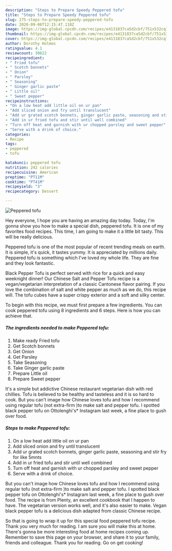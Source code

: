 ```yaml
---
description: "Steps to Prepare Speedy Peppered tofu"
title: "Steps to Prepare Speedy Peppered tofu"
slug: 275-steps-to-prepare-speedy-peppered-tofu
date: 2020-09-06T12:15:47.118Z
image: https://img-global.cpcdn.com/recipes/e4131837ca5d2cbf/751x532cq70/peppered-tofu-recipe-main-photo.jpg
thumbnail: https://img-global.cpcdn.com/recipes/e4131837ca5d2cbf/751x532cq70/peppered-tofu-recipe-main-photo.jpg
cover: https://img-global.cpcdn.com/recipes/e4131837ca5d2cbf/751x532cq70/peppered-tofu-recipe-main-photo.jpg
author: Dorothy Holmes
ratingvalue: 4.1
reviewcount: 30622
recipeingredient:
- " Fried tofu"
- " Scotch bonnets"
- " Onion"
- " Parsley"
- " Seasoning"
- " Ginger garlic paste"
- " Little oil"
- " Sweet pepper"
recipeinstructions:
- "On a low heat add little oil on ur pan"
- "Add sliced onion and fry until translucent"
- "Add ur grated scotch bonnets, ginger garlic paste, seasoning and stir fry for like 5mnts"
- "Add in ur fried tofu and stir until well combined"
- "Turn off heat and garnish with ur chopped parsley and sweet pepper"
- "Serve with a drink of choice."
categories:
- Recipe
tags:
- peppered
- tofu

katakunci: peppered tofu 
nutrition: 242 calories
recipecuisine: American
preptime: "PT11M"
cooktime: "PT41M"
recipeyield: "3"
recipecategory: Dessert

---
```



![Peppered tofu](https://img-global.cpcdn.com/recipes/e4131837ca5d2cbf/751x532cq70/peppered-tofu-recipe-main-photo.jpg)

Hey everyone, I hope you are having an amazing day today. Today, I'm gonna show you how to make a special dish, peppered tofu. It is one of my favorites food recipes. This time, I am going to make it a little bit tasty. This will be really delicious.

Peppered tofu is one of the most popular of recent trending meals on earth. It is simple, it's quick, it tastes yummy. It is appreciated by millions daily. Peppered tofu is something which I've loved my whole life. They are fine and they look fantastic.

Black Pepper Tofu is perfect served with rice for a quick and easy weeknight dinner! Our Chinese Salt and Pepper Tofu recipe is a vegan/vegetarian interpretation of a classic Cantonese flavor pairing. If you love the combination of salt and white pepper as much as we do, this recipe will. The tofu cubes have a super crispy exterior and a soft and silky center.


To begin with this recipe, we must first prepare a few ingredients. You can cook peppered tofu using 8 ingredients and 6 steps. Here is how you can achieve that.

<!--inarticleads1-->

##### The ingredients needed to make Peppered tofu:

1. Make ready  Fried tofu
1. Get  Scotch bonnets
1. Get  Onion
1. Get  Parsley
1. Take  Seasoning
1. Take  Ginger garlic paste
1. Prepare  Little oil
1. Prepare  Sweet pepper


It&#39;s a simple but addictive Chinese restaurant vegetarian dish with red chillies. Tofu is believed to be healthy and tasteless and it is so hard to cook. But you can&#39;t image how Chinese loves tofu and how I recommend using regular tofu (not extra-firm )to make salt and pepper tofu. I spotted black pepper tofu on Ottolenghi&#39;s* Instagram last week, a fine place to gush over food. 

<!--inarticleads2-->

##### Steps to make Peppered tofu:

1. On a low heat add little oil on ur pan
1. Add sliced onion and fry until translucent
1. Add ur grated scotch bonnets, ginger garlic paste, seasoning and stir fry for like 5mnts
1. Add in ur fried tofu and stir until well combined
1. Turn off heat and garnish with ur chopped parsley and sweet pepper
1. Serve with a drink of choice.


But you can&#39;t image how Chinese loves tofu and how I recommend using regular tofu (not extra-firm )to make salt and pepper tofu. I spotted black pepper tofu on Ottolenghi&#39;s* Instagram last week, a fine place to gush over food. The recipe is from Plenty, an excellent cookbook that I happen to have. The vegetarian version works well, and it&#39;s also easier to make. Vegan black pepper tofu is a delicious dish adapted from classic Chinese recipe. 

So that is going to wrap it up for this special food peppered tofu recipe. Thank you very much for reading. I am sure you will make this at home. There's gonna be more interesting food at home recipes coming up. Remember to save this page on your browser, and share it to your family, friends and colleague. Thank you for reading. Go on get cooking!
